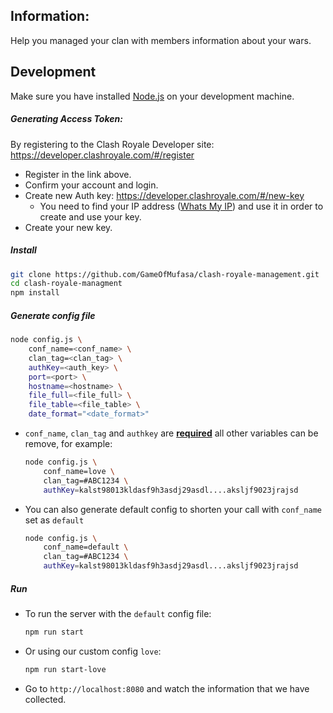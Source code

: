 ## Information:
Help you managed your clan with members information about your wars.

## Development
Make sure you have installed [Node.js](https://nodejs.org/en/download/) on your development machine.

##### Generating Access Token:
By registering to the Clash Royale Developer site: https://developer.clashroyale.com/#/register
* Register in the link above.
* Confirm your account and login.
* Create new Auth key: https://developer.clashroyale.com/#/new-key
    * You need to find your IP address ([Whats My IP](http://www.whatsmyip.org/)) and use it in order to create and use your key.
* Create your new key.


##### Install
```bash 
git clone https://github.com/GameOfMufasa/clash-royale-management.git
cd clash-royale-managment
npm install
```

##### Generate config file
```bash 
node config.js \
    conf_name=<conf_name> \
    clan_tag=<clan_tag> \ 
    authKey=<auth_key> \
    port=<port> \
    hostname=<hostname> \
    file_full=<file_full> \
    file_table=<file_table> \
    date_format="<date_format>"
```
* `conf_name`, `clan_tag` and `authkey` are <u><b>required</b></u>
all other variables can be remove, for example:
    ```bash 
    node config.js \
        conf_name=love \
        clan_tag=#ABC1234 \ 
        authKey=kalst98013kldasf9h3asdj29asdl....aksljf9023jrajsd
    ```
* You can also generate default config to shorten your call with `conf_name` set as `default`
    ```bash 
    node config.js \
        conf_name=default \
        clan_tag=#ABC1234 \ 
        authKey=kalst98013kldasf9h3asdj29asdl....aksljf9023jrajsd
    ```


##### Run
* To run the server with the `default` config file:
    ```bash 
    npm run start
    ```
* Or using our custom config `love`:
    ```bash 
    npm run start-love
    ```
    
* Go to ```http://localhost:8080``` and watch the information that we have collected.
